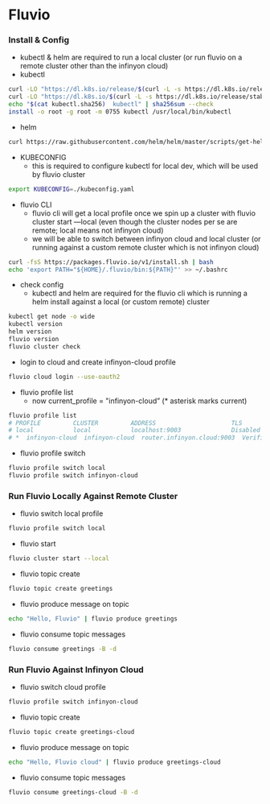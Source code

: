 # Fluvio

### Install & Config

- kubectl & helm are required to run a local cluster (or run fluvio on a remote cluster other than the infinyon cloud)
- kubectl

```bash
curl -LO "https://dl.k8s.io/release/$(curl -L -s https://dl.k8s.io/release/stable.txt)/bin/linux/amd64/kubectl"
curl -LO "https://dl.k8s.io/$(curl -L -s https://dl.k8s.io/release/stable.txt)/bin/linux/amd64/kubectl.sha256"
echo "$(cat kubectl.sha256)  kubectl" | sha256sum --check
install -o root -g root -m 0755 kubectl /usr/local/bin/kubectl
```

- helm

```bash
curl https://raw.githubusercontent.com/helm/helm/master/scripts/get-helm-3 | bash
```

- KUBECONFIG
  - this is required to configure kubectl for local dev, which will be used by fluvio cluster

```bash
export KUBECONFIG=./kubeconfig.yaml
```

- fluvio CLI
  - fluvio cli will get a local profile once we spin up a cluster with fluvio cluster start —local (even though the cluster nodes per se are remote; local means not infinyon cloud)
  - we will be able to switch between infinyon cloud and local cluster (or running against a custom remote cluster which is not infinyon cloud)

```bash
curl -fsS https://packages.fluvio.io/v1/install.sh | bash
echo 'export PATH="${HOME}/.fluvio/bin:${PATH}"' >> ~/.bashrc
```

- check config
  - kubectl and helm are required for the fluvio cli which is running a helm install against a local (or custom remote) cluster

```bash
kubectl get node -o wide
kubectl version
helm version
fluvio version
fluvio cluster check
```

- login to cloud and create infinyon-cloud profile

```bash
fluvio cloud login --use-oauth2
```

- fluvio profile list
  - now current_profile = "infinyon-cloud” (\* asterisk marks current)

```bash
fluvio profile list
# PROFILE         CLUSTER         ADDRESS                     TLS
# local           local           localhost:9003              Disabled
# *  infinyon-cloud  infinyon-cloud  router.infinyon.cloud:9003  Verified
```

- fluvio profile switch

```bash
fluvio profile switch local
fluvio profile switch infinyon-cloud
```

### Run Fluvio Locally Against Remote Cluster

- fluvio switch local profile

```bash
fluvio profile switch local
```

- fluvio start

```bash
fluvio cluster start --local
```

- fluvio topic create

```bash
fluvio topic create greetings
```

- fluvio produce message on topic

```bash
echo "Hello, Fluvio" | fluvio produce greetings
```

- fluvio consume topic messages

```bash
fluvio consume greetings -B -d
```

###

### Run Fluvio Against Infinyon Cloud

- fluvio switch cloud profile

```bash
fluvio profile switch infinyon-cloud
```

- fluvio topic create

```bash
fluvio topic create greetings-cloud
```

- fluvio produce message on topic

```bash
echo "Hello, Fluvio cloud" | fluvio produce greetings-cloud
```

- fluvio consume topic messages

```bash
fluvio consume greetings-cloud -B -d
```
